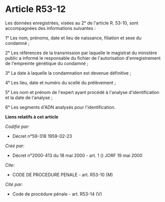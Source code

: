 # Article R53-12

Les données enregistrées, visées au 2° de l'article R. 53-10, sont accompagnées des informations suivantes :

1° Les nom, prénoms, date et lieu de naissance, filiation et sexe du condamné ;

2° Les références de la transmission par laquelle le magistrat du ministère public a informé le responsable du fichier de
l'autorisation d'enregistrement de l'empreinte génétique du condamné ;

3° La date à laquelle la condamnation est devenue définitive ;

4° Les lieu, date et numéro du scellé du prélèvement ;

5° Les nom et prénom de l'expert ayant procédé à l'analyse d'identification et la date de l'analyse ;

6° Les segments d'ADN analysés pour l'identification.

**Liens relatifs à cet article**

_Codifié par_:

  - Décret n°59-318 1959-02-23

_Créé par_:

  - Décret n°2000-413 du 18 mai 2000 - art. 1 () JORF 19 mai 2000

_Cite_:

  - CODE DE PROCEDURE PENALE - art. R53-10 (M)

_Cité par_:

  - Code de procédure pénale - art. R53-14 (V)

